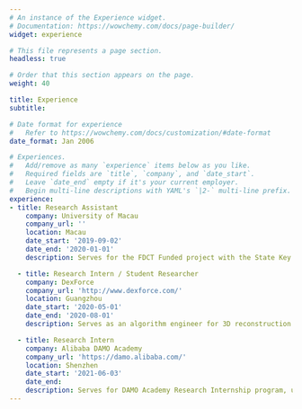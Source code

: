 ```yaml
---
# An instance of the Experience widget.
# Documentation: https://wowchemy.com/docs/page-builder/
widget: experience

# This file represents a page section.
headless: true

# Order that this section appears on the page.
weight: 40

title: Experience
subtitle:

# Date format for experience
#   Refer to https://wowchemy.com/docs/customization/#date-format
date_format: Jan 2006

# Experiences.
#   Add/remove as many `experience` items below as you like.
#   Required fields are `title`, `company`, and `date_start`.
#   Leave `date_end` empty if it's your current employer.
#   Begin multi-line descriptions with YAML's `|2-` multi-line prefix.
experience:
- title: Research Assistant 
    company: University of Macau
    company_url: ''
    location: Macau
    date_start: '2019-09-02'
    date_end: '2020-01-01'
    description: Serves for the FDCT Funded project with the State Key Laboratory of Internet of Things for Smart City.

  - title: Research Intern / Student Researcher
    company: DexForce
    company_url: 'http://www.dexforce.com/'
    location: Guangzhou
    date_start: '2020-05-01'
    date_end: '2020-08-01'
    description: Serves as an algorithm engineer for 3D reconstruction and detection.

  - title: Research Intern 
    company: Alibaba DAMO Academy
    company_url: 'https://damo.alibaba.com/'
    location: Shenzhen
    date_start: '2021-06-03'
    date_end: 
    description: Serves for DAMO Academy Research Internship program, under the supervision by Prof. Lei Zhang.
---
```

